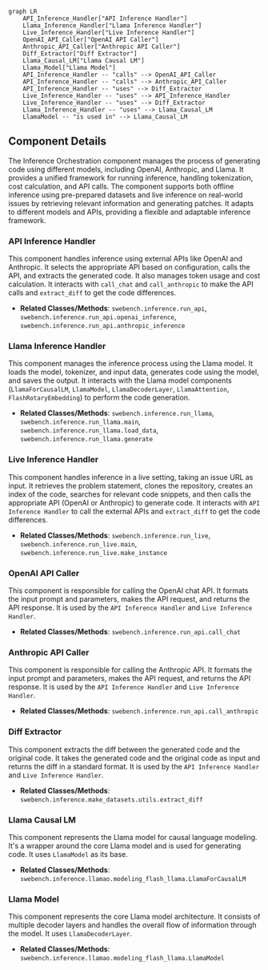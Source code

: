 ```mermaid
graph LR
    API_Inference_Handler["API Inference Handler"]
    Llama_Inference_Handler["Llama Inference Handler"]
    Live_Inference_Handler["Live Inference Handler"]
    OpenAI_API_Caller["OpenAI API Caller"]
    Anthropic_API_Caller["Anthropic API Caller"]
    Diff_Extractor["Diff Extractor"]
    Llama_Causal_LM["Llama Causal LM"]
    Llama_Model["Llama Model"]
    API_Inference_Handler -- "calls" --> OpenAI_API_Caller
    API_Inference_Handler -- "calls" --> Anthropic_API_Caller
    API_Inference_Handler -- "uses" --> Diff_Extractor
    Live_Inference_Handler -- "uses" --> API_Inference_Handler
    Live_Inference_Handler -- "uses" --> Diff_Extractor
    Llama_Inference_Handler -- "uses" --> Llama_Causal_LM
    LlamaModel -- "is used in" --> Llama_Causal_LM
```

## Component Details

The Inference Orchestration component manages the process of generating code using different models, including OpenAI, Anthropic, and Llama. It provides a unified framework for running inference, handling tokenization, cost calculation, and API calls. The component supports both offline inference using pre-prepared datasets and live inference on real-world issues by retrieving relevant information and generating patches. It adapts to different models and APIs, providing a flexible and adaptable inference framework.

### API Inference Handler
This component handles inference using external APIs like OpenAI and Anthropic. It selects the appropriate API based on configuration, calls the API, and extracts the generated code. It also manages token usage and cost calculation. It interacts with `call_chat` and `call_anthropic` to make the API calls and `extract_diff` to get the code differences.
- **Related Classes/Methods**: `swebench.inference.run_api`, `swebench.inference.run_api.openai_inference`, `swebench.inference.run_api.anthropic_inference`

### Llama Inference Handler
This component manages the inference process using the Llama model. It loads the model, tokenizer, and input data, generates code using the model, and saves the output. It interacts with the Llama model components (`LlamaForCausalLM`, `LlamaModel`, `LlamaDecoderLayer`, `LlamaAttention`, `FlashRotaryEmbedding`) to perform the code generation.
- **Related Classes/Methods**: `swebench.inference.run_llama`, `swebench.inference.run_llama.main`, `swebench.inference.run_llama.load_data`, `swebench.inference.run_llama.generate`

### Live Inference Handler
This component handles inference in a live setting, taking an issue URL as input. It retrieves the problem statement, clones the repository, creates an index of the code, searches for relevant code snippets, and then calls the appropriate API (OpenAI or Anthropic) to generate code. It interacts with `API Inference Handler` to call the external APIs and `extract_diff` to get the code differences.
- **Related Classes/Methods**: `swebench.inference.run_live`, `swebench.inference.run_live.main`, `swebench.inference.run_live.make_instance`

### OpenAI API Caller
This component is responsible for calling the OpenAI chat API. It formats the input prompt and parameters, makes the API request, and returns the API response. It is used by the `API Inference Handler` and `Live Inference Handler`.
- **Related Classes/Methods**: `swebench.inference.run_api.call_chat`

### Anthropic API Caller
This component is responsible for calling the Anthropic API. It formats the input prompt and parameters, makes the API request, and returns the API response. It is used by the `API Inference Handler` and `Live Inference Handler`.
- **Related Classes/Methods**: `swebench.inference.run_api.call_anthropic`

### Diff Extractor
This component extracts the diff between the generated code and the original code. It takes the generated code and the original code as input and returns the diff in a standard format. It is used by the `API Inference Handler` and `Live Inference Handler`.
- **Related Classes/Methods**: `swebench.inference.make_datasets.utils.extract_diff`

### Llama Causal LM
This component represents the Llama model for causal language modeling. It's a wrapper around the core Llama model and is used for generating code. It uses `LlamaModel` as its base.
- **Related Classes/Methods**: `swebench.inference.llamao.modeling_flash_llama.LlamaForCausalLM`

### Llama Model
This component represents the core Llama model architecture. It consists of multiple decoder layers and handles the overall flow of information through the model. It uses `LlamaDecoderLayer`.
- **Related Classes/Methods**: `swebench.inference.llamao.modeling_flash_llama.LlamaModel`
